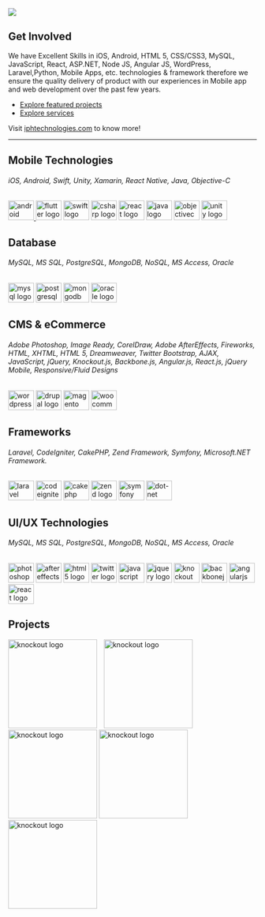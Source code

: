 <div align="left"> 
<a href="https://iphtechnologies.com/" target="_blank"><img src='https://user-images.githubusercontent.com/124572978/217247036-38040d3b-c094-4fd1-b47a-05b99b76556d.jpg' /></a>
</div>

## Get Involved
We have Excellent Skills in iOS, Android, HTML 5, CSS/CSS3, MySQL, JavaScript, React, ASP.NET, Node JS, Angular JS, WordPress, Laravel,Python,  Mobile Apps, etc. technologies & framework therefore we ensure the quality delivery of product with our experiences in Mobile app and web development over the past few years.

* [Explore featured projects](https://iphtechnologies.com/portfolio/)
* [Explore services](https://iphtechnologies.com/seo-services/)

Visit [iphtechnologies.com](https://iphtechnologies.com/) to know more!

----

###

<h2 align="left">Mobile Technologies</h2>
<h6 align="left">iOS, Android, Swift, Unity, Xamarin, React Native, Java, Objective-C</h6>

###

<div align="left">
  <a href="https://iphtechnologies.com/android-app-development/" target="_blank"><img src="https://cdn.jsdelivr.net/gh/devicons/devicon/icons/android/android-original-wordmark.svg" height="40" width="52" alt="android logo"/> </a>
  <a href="https://iphtechnologies.com/flutter-app-development/" target="_blank"><img src="https://cdn.jsdelivr.net/gh/devicons/devicon/icons/flutter/flutter-original.svg" height="40" width="52" alt="flutter logo"  /></a>
 <a href="https://iphtechnologies.com/ios-app-development-company/" target="_blank"> <img src="https://cdn.jsdelivr.net/gh/devicons/devicon/icons/swift/swift-original.svg" height="40" width="52" alt="swift logo" /></a>
 <a href="https://iphtechnologies.com/c/" target="_blank"> <img src="https://cdn.jsdelivr.net/gh/devicons/devicon/icons/csharp/csharp-original.svg" height="40" width="52" alt="csharp logo"  /></a>
 <a href="https://iphtechnologies.com/react-native/" target="_blank"> <img src="https://cdn.jsdelivr.net/gh/devicons/devicon/icons/react/react-original-wordmark.svg" height="40" width="52" alt="react logo"  /></a>
 <a href="https://iphtechnologies.com/java-application-development-company/" target="_blank"> <img src="https://cdn.jsdelivr.net/gh/devicons/devicon/icons/java/java-original-wordmark.svg" height="40" width="52" alt="java logo"  /></a>
 <a href="https://iphtechnologies.com/#:~:text=Services%20by-,Skills,-React/Node" target="_blank"> <img src="https://cdn.jsdelivr.net/gh/devicons/devicon/icons/objectivec/objectivec-plain.svg" height="40" width="52" alt="objectivec logo"  /></a>
 <a href="https://iphtechnologies.com/#:~:text=Services%20by-,Skills,-React/Node" target="_blank"> <img src="https://cdn.jsdelivr.net/gh/devicons/devicon/icons/unity/unity-original.svg" height="40" width="52" alt="unity logo"  /></a>
</div>

###

<h2 align="left">Database</h2>
<h6 align="left">MySQL, MS SQL, PostgreSQL, MongoDB, NoSQL, MS Access, Oracle </h6>

###

<div align="left">
  <a href="www.google.com" target="_blank"><img src="https://cdn.jsdelivr.net/gh/devicons/devicon/icons/mysql/mysql-original-wordmark.svg" height="40" width="52" alt="mysql logo"  /></a>
  <a href="www.google.com" target="_blank"><img src="https://cdn.jsdelivr.net/gh/devicons/devicon/icons/postgresql/postgresql-plain-wordmark.svg" height="40" width="52" alt="postgresql logo"  /></a>
  <a href="www.google.com" target="_blank"><img src="https://cdn.jsdelivr.net/gh/devicons/devicon/icons/mongodb/mongodb-plain-wordmark.svg" height="40" width="52" alt="mongodb logo"  /></a>
  <a href="www.google.com" target="_blank"><img src="https://cdn.jsdelivr.net/gh/devicons/devicon/icons/oracle/oracle-original.svg" height="40" width="52" alt="oracle logo"  /></a>
</div>

###

<h2 align="left">CMS & eCommerce</h2>
<h6 align="left">Adobe Photoshop, Image Ready, CorelDraw, Adobe AfterEffects, Fireworks, HTML, XHTML, HTML 5, Dreamweaver, Twitter Bootstrap, AJAX, JavaScript, jQuery, Knockout.js, Backbone.js, Angular.js, React.js, jQuery Mobile, Responsive/Fluid Designs
</h6>

###

<div align="left">
 <a href="www.google.com" target="_blank"> <img src="https://cdn.jsdelivr.net/gh/devicons/devicon/icons/wordpress/wordpress-original.svg" height="40" width="52" alt="wordpress logo"  /></a>
  <a href="www.google.com" target="_blank"><img src="https://cdn.jsdelivr.net/gh/devicons/devicon/icons/drupal/drupal-original-wordmark.svg" height="40" width="52" alt="drupal logo"  /></a>
 <a href="www.google.com" target="_blank"> <img src="https://cdn.jsdelivr.net/gh/devicons/devicon/icons/magento/magento-original.svg" height="40" width="52" alt="magento logo"  /></a>
 <a href="www.google.com" target="_blank"> <img src="https://cdn.jsdelivr.net/gh/devicons/devicon/icons/woocommerce/woocommerce-plain-wordmark.svg" height="40" width="52" alt="woocommerce logo"  /></a>
</div>

###

<h2 align="left">Frameworks</h2>
<h6 align="left"> Laravel, CodeIgniter, CakePHP, Zend Framework, Symfony, Microsoft.NET Framework. </h6>

###

<div align="left">
  <a href="www.google.com" target="_blank"><img src="https://cdn.jsdelivr.net/gh/devicons/devicon/icons/laravel/laravel-plain-wordmark.svg" height="40" width="52" alt="laravel logo"  /></a>
 <a href="www.google.com" target="_blank"> <img src="https://cdn.jsdelivr.net/gh/devicons/devicon/icons/codeigniter/codeigniter-plain-wordmark.svg" height="40" width="52" alt="codeigniter logo"  /></a>
 <a href="www.google.com" target="_blank"> <img src="https://cdn.jsdelivr.net/gh/devicons/devicon/icons/cakephp/cakephp-plain.svg" height="40" width="52" alt="cakephp logo"  /></a>
 <a href="www.google.com" target="_blank"> <img src="https://cdn.jsdelivr.net/gh/devicons/devicon/icons/zend/zend-plain-wordmark.svg" height="40" width="52" alt="zend logo"  /></a>
 <a href="www.google.com" target="_blank"> <img src="https://cdn.jsdelivr.net/gh/devicons/devicon/icons/symfony/symfony-original-wordmark.svg" height="40" width="52" alt="symfony logo"  /></a>
 <a href="www.google.com" target="_blank"> <img src="https://cdn.jsdelivr.net/gh/devicons/devicon/icons/dot-net/dot-net-plain-wordmark.svg" height="40" width="52" alt="dot-net logo"  /></a>
</div>

<h2 align="left">UI/UX Technologies</h2>
<h6 align="left">MySQL, MS SQL, PostgreSQL, MongoDB, NoSQL, MS Access, Oracle </h6>

###

<div align="left">
  <a href="www.google.com" target="_blank"><img src="https://cdn.jsdelivr.net/gh/devicons/devicon/icons/photoshop/photoshop-plain.svg" height="40" width="52" alt="photoshop logo"  /></a>
 <a href="www.google.com" target="_blank"> <img src="https://cdn.jsdelivr.net/gh/devicons/devicon/icons/aftereffects/aftereffects-original.svg" height="40" width="52" alt="aftereffects logo"  /></a>
  <a href="www.google.com" target="_blank"><img src="https://cdn.jsdelivr.net/gh/devicons/devicon/icons/html5/html5-original.svg" height="40" width="52" alt="html5 logo"  /></a>
  <a href="www.google.com" target="_blank"><img src="https://cdn.jsdelivr.net/gh/devicons/devicon/icons/twitter/twitter-original.svg" height="40" width="52" alt="twitter logo"  /></a>
  <a href="www.google.com" target="_blank"><img src="https://cdn.jsdelivr.net/gh/devicons/devicon/icons/javascript/javascript-original.svg" height="40" width="52" alt="javascript logo"  /></a>
  <a href="www.google.com" target="_blank"><img src="https://cdn.jsdelivr.net/gh/devicons/devicon/icons/jquery/jquery-original.svg" height="40" width="52" alt="jquery logo"  /></a>
  <a href="www.google.com" target="_blank"><a href="www.google.com" target="_blank"><img src="https://cdn.jsdelivr.net/gh/devicons/devicon/icons/knockout/knockout-plain-wordmark.svg" height="40" width="52" alt="knockout logo"  /></a>
  <a href="www.google.com" target="_blank"><img src="https://cdn.jsdelivr.net/gh/devicons/devicon/icons/backbonejs/backbonejs-original.svg" height="40" width="52" alt="backbonejs logo"  /></a>
 <a href="www.google.com" target="_blank"> <img src="https://cdn.jsdelivr.net/gh/devicons/devicon/icons/angularjs/angularjs-original.svg" height="40" width="52" alt="angularjs logo"  /></a>
 <a href="www.google.com" target="_blank"> <img src="https://cdn.jsdelivr.net/gh/devicons/devicon/icons/react/react-original.svg" height="40" width="52" alt="react logo"  /></a>
</div>
  
  ###

<h2 align="left">Projects</h2>
<a href="www.google.com" target="_blank"><a href="www.google.com" target="_blank"><img src="https://user-images.githubusercontent.com/124572978/217252904-e0ea5764-49bc-4400-b09f-48af622e8359.jpg" height="180" width="180" alt="knockout logo"  /></a>
<a href="www.google.com" target="_blank" style="padding-left: 10px"><a href="www.google.com" target="_blank"><img src="https://user-images.githubusercontent.com/124572978/217253927-9d9f5d48-3174-4fba-bf5e-81351743aceb.jpg" height="180" width="180" alt="knockout logo"  /></a>
<a href="www.google.com" target="_blank"><a href="www.google.com" target="_blank"><img src="https://user-images.githubusercontent.com/124572978/217253936-bb0d43ee-5ed5-48ba-a472-334a58421108.jpg" height="180" width="180" alt="knockout logo"  /></a>
<a href="www.google.com" target="_blank"><a href="www.google.com" target="_blank"><img src="https://user-images.githubusercontent.com/124572978/217253938-2399f217-d50a-445d-ab4a-231221de86e7.jpg" height="180" width="180" alt="knockout logo"  /></a>
<a href="www.google.com" target="_blank"><a href="www.google.com" target="_blank"><img src="https://user-images.githubusercontent.com/124572978/217253941-06e587eb-715e-4239-9f3b-f4ed851fb767.jpg" height="180" width="180" alt="knockout logo"  /></a>

###

###

